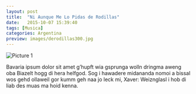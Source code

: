 ```yaml
---
layout: post
title:  "Ni Aunque Me Lo Pidas de Rodillas"
date:   2015-10-07 15:39:40
tags: [Musica]
categories: Argentina
preview: images/derodillas300.jpg
---
```


![Picture 1](https://archive.org/download/unionpod/derodillas500.jpg)

Bavaria ipsum dolor sit amet g’hupft wia gsprunga wolln dringma aweng oba Biazelt hogg di hera helfgod. Sog i hawadere midananda nomoi a bissal wos gehd ollaweil gor kumm geh naa jo leck mi, Xaver: Weiznglasl i hob di liab des muas ma hoid kenna.
